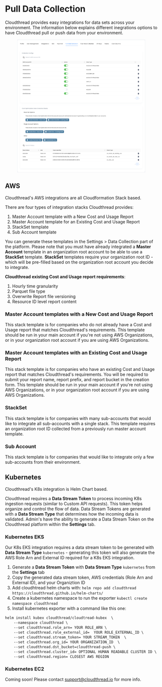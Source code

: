 # Pull Data Collection

Cloudthread provides easy integrations for data sets across your environment. The information below explains different inegrations options to have Cloudthread pull or push data from your environment.

<figure><img src="../../.gitbook/assets/settings-pull-data-collection-1.png" alt=""><figcaption></figcaption></figure>

## AWS

Cloudthread's AWS integrations are all Cloudformation Stack based.

There are four types of integration stacks Cloudthread provides:

1. Master Account template with a New Cost and Usage Report
2. Master Account template for an Existing Cost and Usage Report
3. StackSet template
4. Sub Account template

You can generate these templates in the Settings > Data Collection part of the platform. Please note that you must have already integrated a **Master Account** template in an organization root account to be able to use a **StackSet** template. **StackSet** templates require your organization root ID - which will be pre-filled based on the organization root account you decide to integrate.

**Cloudthread existing Cost and Usage report requirements**:

1. Hourly time granularity
2. Parquet file type
3. Overwrite Report file versioning
4. Resource ID level report content

### Master Account templates with a New Cost and Usage Report

This stack template is for companies who do not already have a Cost and Usage report that matches Cloudthread's requirements. This template should be run in your main account if you're not using AWS Organizations, or in your organization root account if you are using AWS Organizations.

### Master Account templates with an Existing Cost and Usage Report

This stack template is for companies who have an existing Cost and Usage report that matches Cloudthread's requirements. You will be required to submit your report name, report prefix, and report bucket in the creation form. This template should be run in your main account if you're not using AWS Organizations, or in your organization root account if you are using AWS Organizations.

### StackSet

This stack template is for companies with many sub-accounts that would like to integrate all sub-accounts with a single stack. This template requires an organization root ID collected from a previously run master account template.

### Sub Account

This stack template is for companies that would like to integrate only a few sub-accounts from their environment.

## Kubernetes

Cloudthread's K8s integration is Helm Chart based.

Cloudthread requires a **Data Stream Token** to process incoming K8s ingestion requests (similar to Custom API requests). This token helps organize and control the flow of data. Data Stream Tokens are generated with a **Data Stream Type** that determines how the incoming data is validated. Admin's have the ability to generate a Data Stream Token on the Cloudthread platform within the **Settings** tab.

### Kubernetes EKS

Our K8s EKS integration requires a data stream token to be generated with **Data Stream Type** `kubernetes` - generating this token will also generate the AWS Role Arn and External ID required for a K8s EKS integration.

1. Generate a **Data Stream Token** with **Data Stream Type** `kubernetes` from the **Settings** tab
2. Copy the generated data stream token, AWS credentials (Role Arn and External ID), and your Organiztion ID
3. Add cloudhtread helm charts with: `helm repo add cloudthread https://cloudthread.github.io/helm-charts/`
4. Create a kubernetes namespace to run the exporter `kubectl create namespace cloudthread`
5. Install kubernetes exporter with a command like this one:

```
helm install kubex cloudthread/cloudtread-kubex  \
    --namespace cloudthread \
    --set cloudthread.role_arn= YOUR ROLE_ARN \
    --set cloudthread.role_external_id=  YOUR ROLE_EXTERNAL_ID \
    --set cloudthread.stream_token= YOUR STREAM_TOKEN  \
    --set cloudthread.org_id= YOUR ORGANIZATION_ID  \
    --set cloudthread.dst_bucket=cloudthread-push \
    --set cloudthread.cluster_id= OPTIONAL HUMAN READABLE CLUSTER ID \
    --set cloudthread.region= CLOSEST AWS REGION
```

### Kubernetes EC2

Coming soon! Please contact support@cloudthread.io for more info.
